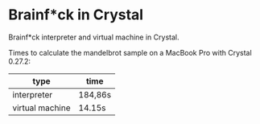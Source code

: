 # Brainf*ck in Crystal

Brainf*ck interpreter and virtual machine in Crystal.


Times to calculate the mandelbrot sample on a MacBook Pro with Crystal 0.27.2:

| type            | time    |
|-----------------|---------|
| interpreter     | 184,86s |
| virtual machine |  14.15s |
